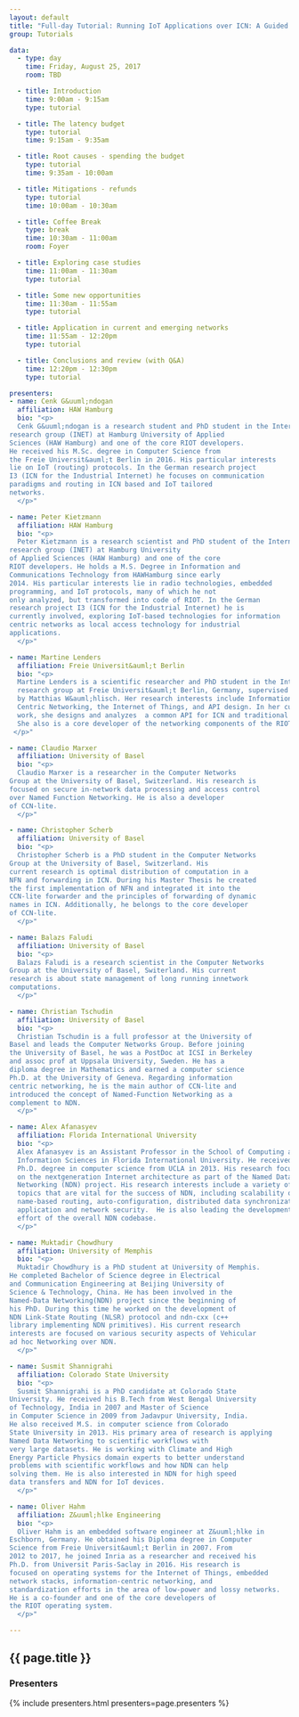 ```yaml
---
layout: default
title: "Full-day Tutorial: Running IoT Applications over ICN: A Guided Journey to NDN, RIOT, NDN-RIOT, CCN-Lite"
group: Tutorials

data:
  - type: day
    time: Friday, August 25, 2017
    room: TBD

  - title: Introduction
    time: 9:00am - 9:15am
    type: tutorial

  - title: The latency budget
    type: tutorial
    time: 9:15am - 9:35am

  - title: Root causes - spending the budget
    type: tutorial
    time: 9:35am - 10:00am

  - title: Mitigations - refunds
    type: tutorial
    time: 10:00am - 10:30am

  - title: Coffee Break
    type: break
    time: 10:30am - 11:00am
    room: Foyer

  - title: Exploring case studies
    time: 11:00am - 11:30am
    type: tutorial

  - title: Some new opportunities
    time: 11:30am - 11:55am
    type: tutorial

  - title: Application in current and emerging networks
    time: 11:55am - 12:20pm
    type: tutorial

  - title: Conclusions and review (with Q&A)
    time: 12:20pm - 12:30pm
    type: tutorial

presenters:
- name: Cenk G&uuml;ndogan
  affiliation: HAW Hamburg
  bio: "<p>
  Cenk G&uuml;ndogan is a research student and PhD student in the Internet Technologies
research group (INET) at Hamburg University of Applied
Sciences (HAW Hamburg) and one of the core RIOT developers.
He received his M.Sc. degree in Computer Science from
the Freie Universit&auml;t Berlin in 2016. His particular interests
lie on IoT (routing) protocols. In the German research project
I3 (ICN for the Industrial Internet) he focuses on communication
paradigms and routing in ICN based and IoT tailored
networks.
  </p>"

- name: Peter Kietzmann
  affiliation: HAW Hamburg
  bio: "<p>
  Peter Kietzmann is a research scientist and PhD student of the Internet Technologies
research group (INET) at Hamburg University
of Applied Sciences (HAW Hamburg) and one of the core
RIOT developers. He holds a M.S. Degree in Information and
Communications Technology from HAWHamburg since early
2014. His particular interests lie in radio technologies, embedded
programming, and IoT protocols, many of which he not
only analyzed, but transformed into code of RIOT. In the German
research project I3 (ICN for the Industrial Internet) he is
currently involved, exploring IoT-based technologies for information
centric networks as local access technology for industrial
applications.
  </p>"

- name: Martine Lenders
  affiliation: Freie Universit&auml;t Berlin
  bio: "<p>
  Martine Lenders is a scientific researcher and PhD student in the Internet Technologies
  research group at Freie Universit&auml;t Berlin, Germany, supervised
  by Matthias W&auml;hlisch. Her research interests include Information
  Centric Networking, the Internet of Things, and API design. In her current
  work, she designs and analyzes  a common API for ICN and traditional networking approaches.
  She also is a core developer of the networking components of the RIOT operating system.
 </p>"

- name: Claudio Marxer
  affiliation: University of Basel
  bio: "<p>
  Claudio Marxer is a researcher in the Computer Networks
Group at the University of Basel, Switzerland. His research is
focused on secure in-network data processing and access control
over Named Function Networking. He is also a developer
of CCN-lite.
  </p>"

- name: Christopher Scherb
  affiliation: University of Basel
  bio: "<p>
  Christopher Scherb is a PhD student in the Computer Networks
Group at the University of Basel, Switzerland. His
current research is optimal distribution of computation in a
NFN and forwarding in ICN. During his Master Thesis he created
the first implementation of NFN and integrated it into the
CCN-lite forwarder and the principles of forwarding of dynamic
names in ICN. Additionally, he belongs to the core developer
of CCN-lite.
  </p>"

- name: Balazs Faludi
  affiliation: University of Basel
  bio: "<p>
  Balazs Faludi is a research scientist in the Computer Networks
Group at the University of Basel, Switerland. His current
research is about state management of long running innetwork
computations.
  </p>"

- name: Christian Tschudin
  affiliation: University of Basel
  bio: "<p>
  Christian Tschudin is a full professor at the University of
Basel and leads the Computer Networks Group. Before joining
the University of Basel, he was a PostDoc at ICSI in Berkeley
and assoc prof at Uppsala University, Sweden. He has a
diploma degree in Mathematics and earned a computer science
Ph.D. at the University of Geneva. Regarding information
centric networking, he is the main author of CCN-lite and
introduced the concept of Named-Function Networking as a
complement to NDN.
  </p>"

- name: Alex Afanasyev
  affiliation: Florida International University
  bio: "<p>
  Alex Afanasyev is an Assistant Professor in the School of Computing and
  Information Sciences in Florida International University. He received his
  Ph.D. degree in computer science from UCLA in 2013. His research focus is
  on the nextgeneration Internet architecture as part of the Named Data
  Networking (NDN) project. His research interests include a variety of
  topics that are vital for the success of NDN, including scalability of
  name-based routing, auto-configuration, distributed data synchronization,
  application and network security.  He is also leading the development
  effort of the overall NDN codebase.
  </p>"

- name: Muktadir Chowdhury
  affiliation: University of Memphis
  bio: "<p>
  Muktadir Chowdhury is a PhD student at University of Memphis.
He completed Bachelor of Science degree in Electrical
and Communication Engineering at Beijing University of
Science & Technology, China. He has been involved in the
Named-Data Networking(NDN) project since the beginning of
his PhD. During this time he worked on the development of
NDN Link-State Routing (NLSR) protocol and ndn-cxx (c++
library implementing NDN primitives). His current research
interests are focused on various security aspects of Vehicular
ad hoc Networking over NDN.
  </p>"

- name: Susmit Shannigrahi
  affiliation: Colorado State University
  bio: "<p>
  Susmit Shannigrahi is a PhD candidate at Colorado State
University. He received his B.Tech from West Bengal University
of Technology, India in 2007 and Master of Science
in Computer Science in 2009 from Jadavpur University, India.
He also received M.S. in computer science from Colorado
State University in 2013. His primary area of research is applying
Named Data Networking to scientific workflows with
very large datasets. He is working with Climate and High
Energy Particle Physics domain experts to better understand
problems with scientific workflows and how NDN can help
solving them. He is also interested in NDN for high speed
data transfers and NDN for IoT devices.
  </p>"

- name: Oliver Hahm
  affiliation: Z&uuml;hlke Engineering
  bio: "<p>
  Oliver Hahm is an embedded software engineer at Z&uuml;hlke in
Eschborn, Germany. He obtained his Diploma degree in Computer
Science from Freie Universit&auml;t Berlin in 2007. From
2012 to 2017, he joined Inria as a researcher and received his
Ph.D. from Universit Paris-Saclay in 2016. His research is
focused on operating systems for the Internet of Things, embedded
network stacks, information-centric networking, and
standardization efforts in the area of low-power and lossy networks.
He is a co-founder and one of the core developers of
the RIOT operating system.
  </p>"

---
```


## {{ page.title }}

### Presenters

{% include presenters.html presenters=page.presenters %}
